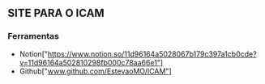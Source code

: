 ## SITE PARA O ICAM

### Ferramentas
- Notion["https://www.notion.so/11d96164a5028067b179c397a1cb0cde?v=11d96164a502810298fb000c78aa66e1"]
- Github["www.github.com/EstevaoMO/ICAM"]
